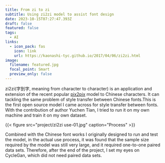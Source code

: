 ```yaml
---
title: From zi to zi
subtitle: Using zi2zi model to assist font design
date: 2023-10-15T07:27:47.393Z
draft: false
featured: false
tags:
  - AI
links:
  - icon_pack: fas
    icon: link
    url: https://kaonashi-tyc.github.io/2017/04/06/zi2zi.html
image:
  filename: featured.jpg
  focal_point: Smart
  preview_only: false
---
```

zi2zi(字到字, meaning from character to character) is an application and extension of the recent popular [pix2pix](https://github.com/phillipi/pix2pix) model to Chinese characters. It can tackling the same problem of style transfer between Chinese fonts.This is the first open source model I came across for style transfer between fonts. With the contribution of author Yuchen Tian, I tried to run it on my own machine and train it on my own dataset.

{{< figure src="project/zi2zi use-01.jpg" caption="Process" >}}

Combined with the Chinese font works I originally designed to run and test the model, in the actual use process, it was found that the sample size required by the model was still very large, and it required one-to-one paired data sets. Therefore, after the end of the project, I set my eyes on CycleGan, which did not need paired data sets.